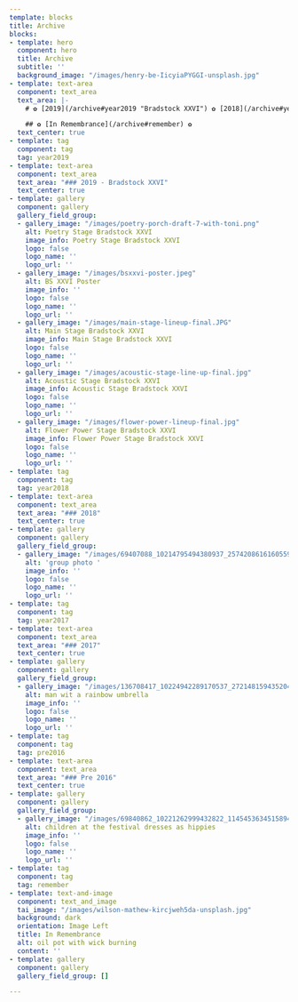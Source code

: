 ```yaml
---
template: blocks
title: Archive
blocks:
- template: hero
  component: hero
  title: Archive
  subtitle: ''
  background_image: "/images/henry-be-IicyiaPYGGI-unsplash.jpg"
- template: text-area
  component: text_area
  text_area: |-
    # ✿ [2019](/archive#year2019 "Bradstock XXVI") ✿ [2018](/archive#year2018 "2018") ✿ [2017](/archive#year2017 "2017") ✿ [pre 2016](/archive#pre2016 "pre 2016") ✿

    ## ✿ [In Remembrance](/archive#remember) ✿
  text_center: true
- template: tag
  component: tag
  tag: year2019
- template: text-area
  component: text_area
  text_area: "### 2019 - Bradstock XXVI"
  text_center: true
- template: gallery
  component: gallery
  gallery_field_group:
  - gallery_image: "/images/poetry-porch-draft-7-with-toni.png"
    alt: Poetry Stage Bradstock XXVI
    image_info: Poetry Stage Bradstock XXVI
    logo: false
    logo_name: ''
    logo_url: ''
  - gallery_image: "/images/bsxxvi-poster.jpeg"
    alt: BS XXVI Poster
    image_info: ''
    logo: false
    logo_name: ''
    logo_url: ''
  - gallery_image: "/images/main-stage-lineup-final.JPG"
    alt: Main Stage Bradstock XXVI
    image_info: Main Stage Bradstock XXVI
    logo: false
    logo_name: ''
    logo_url: ''
  - gallery_image: "/images/acoustic-stage-line-up-final.jpg"
    alt: Acoustic Stage Bradstock XXVI
    image_info: Acoustic Stage Bradstock XXVI
    logo: false
    logo_name: ''
    logo_url: ''
  - gallery_image: "/images/flower-power-lineup-final.jpg"
    alt: Flower Power Stage Bradstock XXVI
    image_info: Flower Power Stage Bradstock XXVI
    logo: false
    logo_name: ''
    logo_url: ''
- template: tag
  component: tag
  tag: year2018
- template: text-area
  component: text_area
  text_area: "### 2018"
  text_center: true
- template: gallery
  component: gallery
  gallery_field_group:
  - gallery_image: "/images/69407088_10214795494380937_2574208616160559104_n.jpg"
    alt: 'group photo '
    image_info: ''
    logo: false
    logo_name: ''
    logo_url: ''
- template: tag
  component: tag
  tag: year2017
- template: text-area
  component: text_area
  text_area: "### 2017"
  text_center: true
- template: gallery
  component: gallery
  gallery_field_group:
  - gallery_image: "/images/136708417_10224942289170537_2721481594352044058_n.jpg"
    alt: man wit a rainbow umbrella
    image_info: ''
    logo: false
    logo_name: ''
    logo_url: ''
- template: tag
  component: tag
  tag: pre2016
- template: text-area
  component: text_area
  text_area: "### Pre 2016"
  text_center: true
- template: gallery
  component: gallery
  gallery_field_group:
  - gallery_image: "/images/69840862_10221262999432822_1145453634515894272_n.jpg"
    alt: children at the festival dresses as hippies
    image_info: ''
    logo: false
    logo_name: ''
    logo_url: ''
- template: tag
  component: tag
  tag: remember
- template: text-and-image
  component: text_and_image
  tai_image: "/images/wilson-mathew-kircjweh5da-unsplash.jpg"
  background: dark
  orientation: Image Left
  title: In Remembrance
  alt: oil pot with wick burning
  content: ''
- template: gallery
  component: gallery
  gallery_field_group: []

---
```

